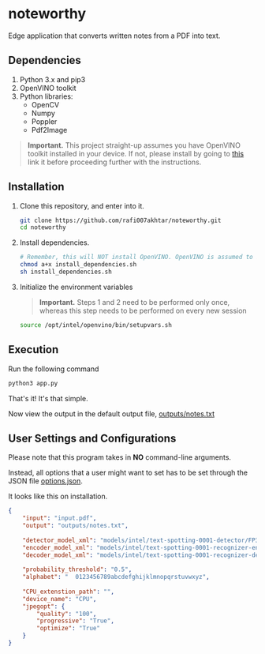 # noteworthy

Edge application that converts written notes from a PDF into text.

## Dependencies

1. Python 3.x and pip3
2. OpenVINO toolkit
3. Python libraries:
    - OpenCV
    - Numpy
    - Poppler
    - Pdf2Image

> **Important.** This project straight-up assumes you have OpenVINO toolkit installed in your device. If not, please install by going to [this](https://software.intel.com/en-us/openvino-toolkit/choose-download?) link it before proceeding further with the instructions.

## Installation
1. Clone this repository, and enter into it.
    ```sh
    git clone https://github.com/rafi007akhtar/noteworthy.git
    cd noteworthy
    ```
2. Install dependencies.
    ```sh
    # Remember, this will NOT install OpenVINO. OpenVINO is assumed to be already installed
    chmod a+x install_dependencies.sh
    sh install_dependencies.sh
    ```
3. Initialize the environment variables
    > **Important.** Steps 1 and 2 need to be performed only once, whereas this step needs to be performed on every new session

    ```sh
    source /opt/intel/openvino/bin/setupvars.sh
    ```

## Execution
Run the following command
```sh
python3 app.py
```
That's it! It's that simple.

Now view the output in the default output file, [outputs/notes.txt](outputs/notes.txt)

## User Settings and Configurations
Please note that this program takes in **NO** command-line arguments.

Instead, all options that a user might want to set has to be set through the JSON file [options.json](options.json).

It looks like this on installation.
```json
{
    "input": "input.pdf",
    "output": "outputs/notes.txt",
    
    "detector_model_xml": "models/intel/text-spotting-0001-detector/FP32/text-spotting-0001-detector.xml",
    "encoder_model_xml": "models/intel/text-spotting-0001-recognizer-encoder/FP32/text-spotting-0001-recognizer-encoder.xml",
    "decoder_model_xml": "models/intel/text-spotting-0001-recognizer-decoder/FP32/text-spotting-0001-recognizer-decoder.xml",
    
    "probability_threshold": "0.5",
    "alphabet": "  0123456789abcdefghijklmnopqrstuvwxyz",
    
    "CPU_extenstion_path": "",
    "device_name": "CPU",
    "jpegopt": {
        "quality": "100",
        "progressive": "True",
        "optimize": "True"
    }
}
```

